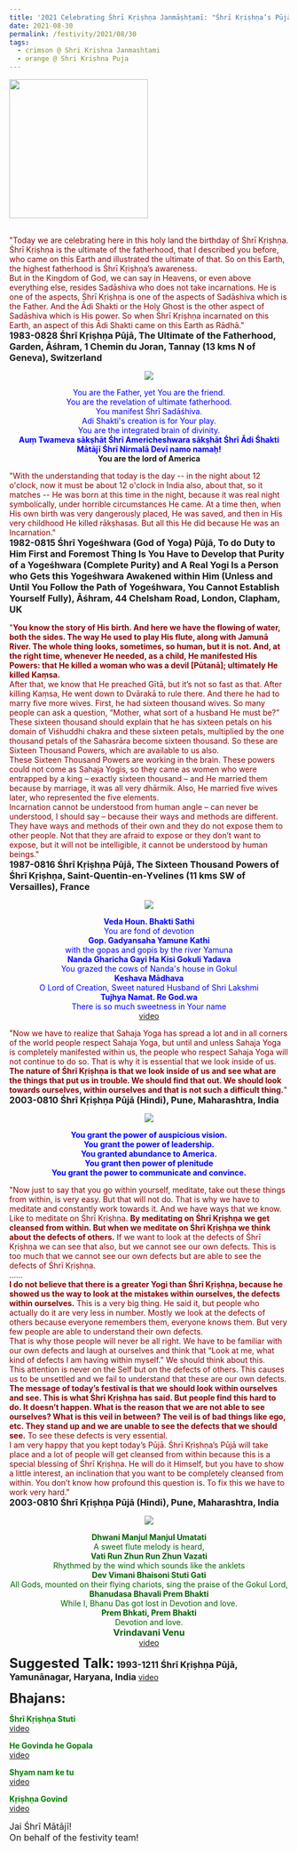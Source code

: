 ```yaml
---
title: '2021 Celebrating Śhrī Kṛiṣhṇa Janmāṣhṭamī: "Śhrī Kṛiṣhṇa’s Pūjā will take place and a lot of people will get cleansed from within because this is a special blessing of Śhrī Kṛiṣhṇa." '
date: 2021-08-30
permalink: /festivity/2021/08/30
tags:
  - crimson @ Shri Krishna Janmashtami
  - orange @ Shri Krishna Puja
---
```


<div style="text-align: left"><img src="/images/image1.png" width="250" /></div><br>

<p>
<font color="DarkRed">"Today we are celebrating here in this holy land the birthday of Śhrī Kṛiṣhṇa.<br>
Śhrī Kṛiṣhṇa is the ultimate of the fatherhood, that I described you before, who came on this Earth and illustrated the ultimate of that. So on this Earth, the highest fatherhood is Śhrī Kṛiṣhṇa’s awareness.<br>
But in the Kingdom of God, we can say in Heavens, or even above everything else, resides Sadāshiva who does not take incarnations. He is one of the aspects, Śhrī Kṛiṣhṇa is one of the aspects of Sadāshiva which is the Father. And the Ādi Shakti or the Holy Ghost is the other aspect of Sadāshiva which is His power. So when Śhrī Kṛiṣhṇa incarnated on this Earth, an aspect of this Ādi Shakti came on this Earth as Rādhā."</font><br>
<font size="+0"><b>1983-0828 Śhrī Kṛiṣhṇa Pūjā, The Ultimate of the Fatherhood, Garden, Āśhram, 1 Chemin du Joran, Tannay (13 kms N of Geneva), Switzerland</b></font>
</p>

<div style="text-align: center"><img src="/images/image760.png" /></div>

<p style="text-align:center;">
<font color="blue">You are the Father, yet You are the friend.<br>
You are the revelation of ultimate fatherhood.<br>
You manifest Śhrī Sadāśhiva.<br>
Adi Shakti's creation is for Your play.<br>
You are the integrated brain of divinity.<br>
<b>Auṃ Twameva sākṣhāt Śhrī Americheshwara sākṣhāt Śhrī Ādi Śhakti Mātājī Śhrī Nirmalā Devī namo namaḥ!</b></font><br>
<b>You are the lord of America</b>
</p>

<p>
<font color="DarkRed">"With the understanding that today is the day -- in the night about 12 o'clock, now it must be about 12 o'clock in India also, about that, so it matches -- He was born at this time in the night, because it was real night symbolically, under horrible circumstances He came. At a time then, when His own birth was very dangerously placed, He was saved, and then in His very childhood He killed rākṣhasas. But all this He did because He was an Incarnation."</font><br>
<font size="+0"><b>1982-0815 Śhrī Yogeśhwara (God of Yoga) Pūjā, To do Duty to Him First and Foremost Thing Is You Have to Develop that Purity of a Yogeśhwara (Complete Purity) and A Real Yogi Is a Person who Gets this Yogeśhwara Awakened within Him (Unless and Until You Follow the Path of Yogeśhwara, You Cannot Establish Yourself Fully), Āśhram, 44 Chelsham Road, London, Clapham, UK</b></font>
</p>

<p>
<font color="DarkRed">"<b>You know the story of His birth. And here we have the flowing of water, both the sides. The way He used to play His flute, along with Jamunā River. The whole thing looks, sometimes, so human, but it is not. And, at the right time, whenever He needed, as a child, He manifested His Powers: that He killed a woman who was a devil [Pūtanā]; ultimately He killed Kaṃsa.</b><br>
After that, we know that He preached Gītā, but it’s not so fast as that. After killing Kaṃsa, He went down to Dvārakā to rule there. And there he had to marry five more wives. First, he had sixteen thousand wives. So many people can ask a question, “Mother, what sort of a husband He must be?”<br>
These sixteen thousand should explain that he has sixteen petals on his domain of Viśhuddhi chakra and these sixteen petals, multiplied by the one thousand petals of the Sahasrāra become sixteen thousand. So these are Sixteen Thousand Powers, which are available to us also.<br>
These Sixteen Thousand Powers are working in the brain. These powers could not come as Sahaja Yogis, so they came as women who were entrapped by a king – exactly sixteen thousand – and He married them because by marriage, it was all very dhārmik. Also, He married five wives later, who represented the five elements.<br>
Incarnation cannot be understood from human angle – can never be understood, I should say – because their ways and methods are different. They have ways and methods of their own and they do not expose them to other people. Not that they are afraid to expose or they don’t want to expose, but it will not be intelligible, it cannot be understood by human beings."</font><br>
<font size="+0"><b>1987-0816 Śhrī Kṛiṣhṇa Pūjā, The Sixteen Thousand Powers of Śhrī Kṛiṣhṇa, Saint-Quentin-en-Yvelines (11 kms SW of Versailles), France</b></font>
</p>

<div style="text-align: center"><img src="https://pub-1e517d8c73a64c9c82977d676b1fff72.r2.dev/image761.png" /></div>

<p style="color:blue; text-align:center;">
<b>Veda Houn. Bhakti Sathi</b><br>
You are fond of devotion<br>
<b>Gop. Gadyansaha Yamune Kathi</b><br>
with the gopas and gopis by the river Yamuna<br>
<b>Nanda Gharicha Gayi Ha Kisi Gokuli Yadava</b><br>
You grazed the cows of Nanda's house in Gokul<br>
<b>Keshava Mādhava</b><br>
O Lord of Creation, Sweet natured Husband of Shri Lakshmi<br>
<b>Tujhya Namat. Re God.wa</b><br>
There is so much sweetness in Your name<br>
<a href="https://youtu.be/DQerPNd6770">video</a>
</p>

<p>
<font color="DarkRed">"Now we have to realize that Sahaja Yoga has spread a lot and in all corners of the world people respect Sahaja Yoga, but until and unless Sahaja Yoga is completely manifested within us, the people who respect Sahaja Yoga will not continue to do so. That is why it is essential that we look inside of us. <b>The nature of Śhrī Kṛiṣhṇa is that we look inside of us and see what are the things that put us in trouble. We should find that out. We should look towards ourselves, within ourselves and that is not such a difficult thing.</b>"</font><br>
<font size="+0"><b>2003-0810 Śhrī Kṛiṣhṇa Pūjā (Hindi), Pune, Maharashtra, India</b></font>
</p>

<div style="text-align: center"><img src="/images/image762.png" /></div>

<p style="color:blue; text-align:center;">
<b>You grant the power of auspicious vision.<br>
You grant the power of leadership.<br>
You granted abundance to America.<br>
You grant then power of plenitude<br>
You grant the power to communicate and convince.</b>
</p>

<p>
<font color="DarkRed">"Now just to say that you go within yourself, meditate, take out these things from within, is very easy. But that will not do. That is why we have to meditate and constantly work towards it. And we have ways that we know. Like to meditate on Śhrī Kṛiṣhṇa. <b>By meditating on Śhrī Kṛiṣhṇa we get cleansed from within. But when we meditate on Śhrī Kṛiṣhṇa we think about the defects of others.</b> If we want to look at the defects of Śhrī Kṛiṣhṇa we can see that also, but we cannot see our own defects. This is too much that we cannot see our own defects but are able to see the defects of Śhrī Kṛiṣhṇa.<br>
......<br>
<b>I do not believe that there is a greater Yogi than Śhrī Kṛiṣhṇa, because he showed us the way to look at the mistakes within ourselves, the defects within ourselves.</b> This is a very big thing. He said it, but people who actually do it are very less in number. Mostly we look at the defects of others because everyone remembers them, everyone knows them. But very few people are able to understand their own defects.<br>
That is why those people will never be all right. We have to be familiar with our own defects and laugh at ourselves and think that “Look at me, what kind of defects I am having within myself.” We should think about this.<br>
This attention is never on the Self but on the defects of others. This causes us to be unsettled and we fail to understand that these are our own defects.<br>
<b>The message of today’s festival is that we should look within ourselves and see. This is what Śhrī Kṛiṣhṇa has said. But people find this hard to do. It doesn’t happen. What is the reason that we are not able to see ourselves? What is this veil in between? The veil is of bad things like ego, etc. They stand up and we are unable to see the defects that we should see.</b> To see these defects is very essential.<br>
I am very happy that you kept today’s Pūjā. Śhrī Kṛiṣhṇa’s Pūjā will take place and a lot of people will get cleansed from within because this is a special blessing of Śhrī Kṛiṣhṇa. He will do it Himself, but you have to show a little interest, an inclination that you want to be completely cleansed from within. You don’t know how profound this question is. To fix this we have to work very hard."</font><br>
<font size="+0"><b>2003-0810 Śhrī Kṛiṣhṇa Pūjā (Hindi), Pune, Maharashtra, India</b></font>
</p>

<div style="text-align: center"><img src="/images/image763.png" /></div>

<p style="color:DarkGreen; text-align:center;">
<b>Dhwani Manjul Manjul Umatati</b><br>
A sweet flute melody is heard,<br>
<b>Vati Run Zhun Run Zhun Vazati</b><br>
Rhythmed by the wind which sounds like the anklets<br>
<b>Dev Vimani Bhaisoni Stuti Gati</b><br>
All Gods, mounted on their flying chariots, sing the praise of the Gokul Lord,<br>
<b>Bhanudasa Bhavali Prem Bhakti</b><br>
While I, Bhanu Das got lost in Devotion and love.<br>
<b>Prem Bhkati, Prem Bhakti</b><br>
Devotion and love.<br>
<font size="+0"><b>Vrindavani Venu</b></font><br>
<a href="https://seven-teams.github.io/Videos_Links.html">video</a>
</p>

<font size="+2"><b>Suggested Talk:</b></font> 
<font size="+0"><b>1993-1211 Śhrī Kṛiṣhṇa Pūjā, Yamunānagar, Haryana, India</b></font>
<a href="https://seven-teams.github.io/Videos_Links.html">video</a><br>

<font size="+2"><b>Bhajans:</b></font>

<p>
<font color="green"><b>Śhrī Kṛiṣhṇa Stuti</b></font><br>
<a href="https://youtu.be/MjRsfTSdTGk?list=PLA223369282044EC4">video</a>
</p>
 
<p>
<font color="green"><b>He Govinda he Gopala</b></font><br>
<a href="https://seven-teams.github.io/Videos_Links.html">video</a> 
</p>

<p>
<font color="green"><b>Shyam nam ke tu</b></font><br>
<a href="https://seven-teams.github.io/Videos_Links.html">video</a>
</p>

<p>
<font color="green"><b>Kṛiṣhṇa Govind</b></font><br>
<a href="https://seven-teams.github.io/Videos_Links.html">video</a>
</p>

<p>
<font size="+0">Jai Śhrī Mātājī!<br>
On behalf of the festivity team!</font>
</p>
